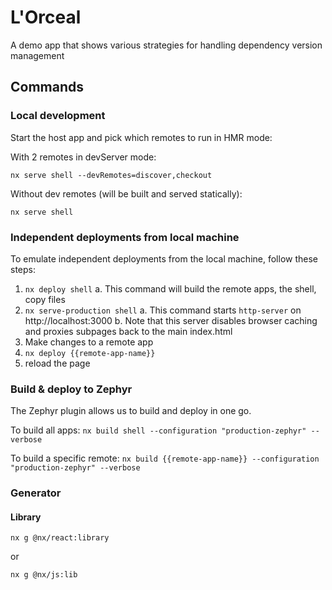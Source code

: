 # L'Orceal

A demo app that shows various strategies for handling dependency version management

## Commands

### Local development

Start the host app and pick which remotes to run in HMR mode:

With 2 remotes in devServer mode:

`nx serve shell --devRemotes=discover,checkout`

Without dev remotes (will be built and served statically):

`nx serve shell`

### Independent deployments from local machine

To emulate independent deployments from the local machine, follow these steps:

1. `nx deploy shell`
   a. This command will build the remote apps, the shell, copy files
2. `nx serve-production shell`
   a. This command starts `http-server` on http://localhost:3000
   b. Note that this server disables browser caching and proxies subpages back to the main index.html
3. Make changes to a remote app
4. `nx deploy {{remote-app-name}}`
5. reload the page

### Build & deploy to Zephyr

The Zephyr plugin allows us to build and deploy in one go.

To build all apps: `nx build shell --configuration "production-zephyr" --verbose`

To build a specific remote: `nx build {{remote-app-name}} --configuration "production-zephyr" --verbose`

### Generator

#### Library

`nx g @nx/react:library`

or

`nx g @nx/js:lib`
